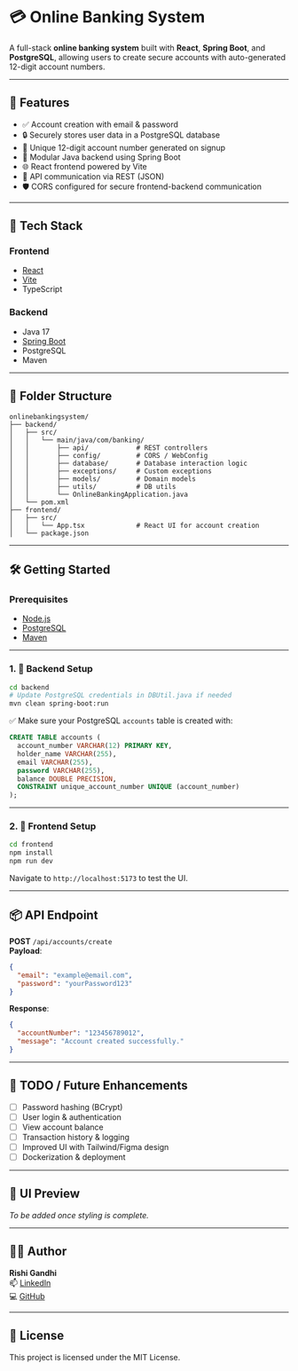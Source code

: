 # 💳 Online Banking System

A full-stack **online banking system** built with **React**, **Spring Boot**, and **PostgreSQL**, allowing users to create secure accounts with auto-generated 12-digit account numbers.

---

## 🚀 Features

- ✅ Account creation with email & password
- 🔒 Securely stores user data in a PostgreSQL database
- 🔁 Unique 12-digit account number generated on signup
- 🔧 Modular Java backend using Spring Boot
- 🌐 React frontend powered by Vite
- 🔗 API communication via REST (JSON)
- 🛡️ CORS configured for secure frontend-backend communication

---

## 🧠 Tech Stack

### Frontend
- [React](https://reactjs.org/)
- [Vite](https://vitejs.dev/)
- TypeScript

### Backend
- Java 17
- [Spring Boot](https://spring.io/projects/spring-boot)
- PostgreSQL
- Maven

---

## 📁 Folder Structure

```
onlinebankingsystem/
├── backend/
│   ├── src/
│   │   └── main/java/com/banking/
│   │       ├── api/            # REST controllers
│   │       ├── config/         # CORS / WebConfig
│   │       ├── database/       # Database interaction logic
│   │       ├── exceptions/     # Custom exceptions
│   │       ├── models/         # Domain models
│   │       ├── utils/          # DB utils
│   │       └── OnlineBankingApplication.java
│   └── pom.xml
├── frontend/
│   ├── src/
│   │   └── App.tsx             # React UI for account creation
│   └── package.json
```

---

## 🛠️ Getting Started

### Prerequisites
- [Node.js](https://nodejs.org/)
- [PostgreSQL](https://www.postgresql.org/)
- [Maven](https://maven.apache.org/)

---

### 1. 🚧 Backend Setup

```bash
cd backend
# Update PostgreSQL credentials in DBUtil.java if needed
mvn clean spring-boot:run
```

✅ Make sure your PostgreSQL `accounts` table is created with:

```sql
CREATE TABLE accounts (
  account_number VARCHAR(12) PRIMARY KEY,
  holder_name VARCHAR(255),
  email VARCHAR(255),
  password VARCHAR(255),
  balance DOUBLE PRECISION,
  CONSTRAINT unique_account_number UNIQUE (account_number)
);
```

---

### 2. 🎨 Frontend Setup

```bash
cd frontend
npm install
npm run dev
```

Navigate to `http://localhost:5173` to test the UI.

---

## 📦 API Endpoint

**POST** `/api/accounts/create`  
**Payload**:
```json
{
  "email": "example@email.com",
  "password": "yourPassword123"
}
```

**Response**:
```json
{
  "accountNumber": "123456789012",
  "message": "Account created successfully."
}
```

---

## 📌 TODO / Future Enhancements

- [ ] Password hashing (BCrypt)
- [ ] User login & authentication
- [ ] View account balance
- [ ] Transaction history & logging
- [ ] Improved UI with Tailwind/Figma design
- [ ] Dockerization & deployment

---

## 📸 UI Preview

*To be added once styling is complete.*

---

## 🧑‍💻 Author

**Rishi Gandhi**  
📫 [LinkedIn](https://www.linkedin.com/in/iamrishigandhi)  
💻 [GitHub](https://github.com/iamrishigandhi)

---

## 📜 License

This project is licensed under the MIT License.
```